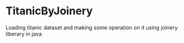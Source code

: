 # TitanicByJoinery
Loading titanic dataset and making some operation on it using joinery liberary in java
